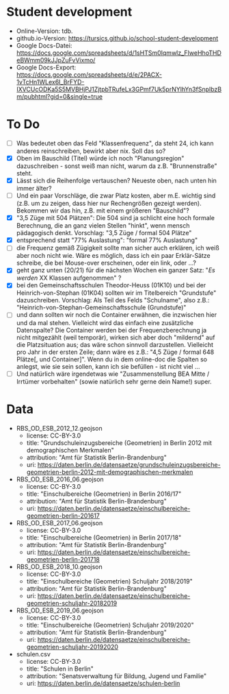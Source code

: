 # Student development

- Online-Version: tdb.
- github.io-Version: https://tursics.github.io/school-student-development
- Google Docs-Datei: https://docs.google.com/spreadsheets/d/1sHTSm0Iqmwlz_FIweHhoTHDeBWmm09kJJpZuFvVixmo/
- Google Docs-Export: https://docs.google.com/spreadsheets/d/e/2PACX-1vTcHn1WLex6I_BrFYD-IXVCUcODKa5S5MVBHjPJ1ZjtpbTRufeLx3GPmf7Uk5prNYlhYn3fSnpIbzBm/pubhtml?gid=0&single=true

# To Do

- [ ]  Was bedeutet oben das Feld "Klassenfrequenz", da steht 24, ich kann anderes reinschreiben, bewirkt aber nix. Soll das so?
- [x]  Oben im Bauschild (Titel) würde ich noch "Planungsregion" dazuschreiben - sonst weiß man nicht, warum da z.B. "Brunnenstraße" steht.
- [x]  Lässt sich die Reihenfolge vertauschen? Neueste oben, nach unten hin immer älter?
- [ ]  Und ein paar Vorschläge, die zwar Platz kosten, aber m.E. wichtig sind (z.B. um zu zeigen, dass hier nur Rechengrößen gezeigt werden). Bekommen wir das hin, z.B. mit einem größeren "Bauschild"?
- [x]  "3,5 Züge mit 504 Plätzen": Die 504 sind ja schlicht eine hoch formale Berechnung, die an ganz vielen Stellen "hinkt", wenn mensch pädagogisch denkt. Vorschlag: "3,5 Züge / formal 504 Plätze"
- [x]  entsprechend statt "77% Auslastung": "formal 77% Auslastung"
- [ ]  die Frequenz gemäß Zügigkeit sollte man sicher auch erklären, ich weiß aber noch nicht wie. Wäre es möglich, dass ich ein paar Erklär-Sätze schreibe, die bei Mouse-over erscheinen, oder ein link, oder ...?
- [x]  geht ganz unten (20/21) für die nächsten Wochen ein ganzer Satz: "_Es werden_ XX Klassen aufgenommen" ?
- [x]  bei den Gemeinschaftsschulen Theodor-Heuss (01K10) und bei der Heinrich-von-Stephan (01K04) sollten wir im Titelbereich "Grundstufe" dazuschreiben. Vorschlag: Als Teil des Felds "Schulname", also z.B.: "Heinrich-von-Stephan-Gemeinschaftsschule (Grundstufe)"
- [ ]  und dann sollten wir noch die Container erwähnen, die inzwischen hier und da mal stehen. Vielleicht wird das einfach eine zusätzliche Datenspalte? Die Container werden bei der Frequenzberechnung ja nicht mitgezählt (weil temporär), wirken sich aber doch "mildernd" auf die Platzsituation aus; das wäre schon sinnvoll darzustellen. Vielleicht pro Jahr in der ersten Zeile; dann wäre es z.B.: "4,5 Züge / formal 648 Plätze[, und Container]". Wenn du in dem online-doc die Spalten so anlegst, wie sie sein sollen, kann ich sie befüllen - ist nicht viel ...
- [ ]  Und natürlich wäre irgendetwas wie "Zusammenstellung BEA Mitte / Irrtümer vorbehalten" (sowie natürlich sehr gerne dein Name!) super.

# Data
- RBS_OD_ESB_2012_12.geojson
  - license: CC-BY-3.0
  - title: "Grundschuleinzugsbereiche (Geometrien) in Berlin 2012 mit demographischen Merkmalen"
  - attribution: "Amt für Statistik Berlin-Brandenburg"
  - uri: https://daten.berlin.de/datensaetze/grundschuleinzugsbereiche-geometrien-berlin-2012-mit-demographischen-merkmalen
- RBS_OD_ESB_2016_06.geojson
  - license: CC-BY-3.0
  - title: "Einschulbereiche (Geometrien) in Berlin 2016/17"
  - attribution: "Amt für Statistik Berlin-Brandenburg"
  - uri: https://daten.berlin.de/datensaetze/einschulbereiche-geometrien-berlin-201617
- RBS_OD_ESB_2017_06.geojson
  - license: CC-BY-3.0
  - title: "Einschulbereiche (Geometrien) in Berlin 2017/18"
  - attribution: "Amt für Statistik Berlin-Brandenburg"
  - uri: https://daten.berlin.de/datensaetze/einschulbereiche-geometrien-berlin-201718
- RBS_OD_ESB_2018_10.geojson
  - license: CC-BY-3.0
  - title: "Einschulbereiche (Geometrien) Schuljahr 2018/2019"
  - attribution: "Amt für Statistik Berlin-Brandenburg"
  - uri: https://daten.berlin.de/datensaetze/einschulbereiche-geometrien-schuljahr-20182019
- RBS_OD_ESB_2019_06.geojson
  - license: CC-BY-3.0
  - title: "Einschulbereiche (Geometrien) Schuljahr 2019/2020"
  - attribution: "Amt für Statistik Berlin-Brandenburg"
  - uri: https://daten.berlin.de/datensaetze/einschulbereiche-geometrien-schuljahr-20192020
- schulen.csv
  - license: CC-BY-3.0
  - title: "Schulen in Berlin"
  - attribution: "Senatsverwaltung für Bildung, Jugend und Familie"
  - uri: https://daten.berlin.de/datensaetze/schulen-berlin
